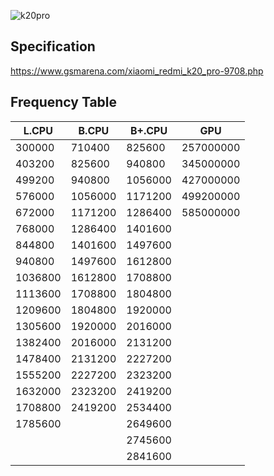 ![k20pro](https://user-images.githubusercontent.com/58150791/72027564-e8dc0900-32c2-11ea-926b-dd0c33489902.jpg)

## Specification
https://www.gsmarena.com/xiaomi_redmi_k20_pro-9708.php

## Frequency Table
| L.CPU   | B.CPU   | B+.CPU  | GPU       |
|---------|---------|---------|-----------|
| 300000  | 710400  | 825600  | 257000000 |
| 403200  | 825600  | 940800  | 345000000 |
| 499200  | 940800  | 1056000 | 427000000 |
| 576000  | 1056000 | 1171200 | 499200000 |
| 672000  | 1171200 | 1286400 | 585000000 |
| 768000  | 1286400 | 1401600 |           |
| 844800  | 1401600 | 1497600 |           |
| 940800  | 1497600 | 1612800 |           |
| 1036800 | 1612800 | 1708800 |           |
| 1113600 | 1708800 | 1804800 |           |
| 1209600 | 1804800 | 1920000 |           |
| 1305600 | 1920000 | 2016000 |           |
| 1382400 | 2016000 | 2131200 |           |
| 1478400 | 2131200 | 2227200 |           |
| 1555200 | 2227200 | 2323200 |           |
| 1632000 | 2323200 | 2419200 |           |
| 1708800 | 2419200 | 2534400 |           |
| 1785600 |         | 2649600 |           |
|         |         | 2745600 |           |
|         |         | 2841600 |           |
